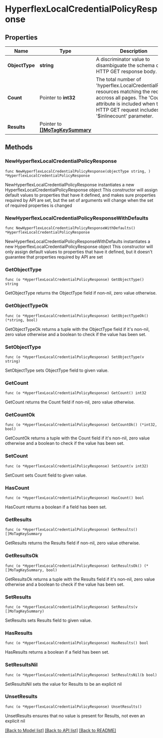 # HyperflexLocalCredentialPolicyResponse

## Properties

Name | Type | Description | Notes
------------ | ------------- | ------------- | -------------
**ObjectType** | **string** | A discriminator value to disambiguate the schema of a HTTP GET response body. | 
**Count** | Pointer to **int32** | The total number of &#39;hyperflex.LocalCredentialPolicy&#39; resources matching the request, accross all pages. The &#39;Count&#39; attribute is included when the HTTP GET request includes the &#39;$inlinecount&#39; parameter. | [optional] 
**Results** | Pointer to [**[]MoTagKeySummary**](mo.TagKeySummary.md) |  | [optional] 

## Methods

### NewHyperflexLocalCredentialPolicyResponse

`func NewHyperflexLocalCredentialPolicyResponse(objectType string, ) *HyperflexLocalCredentialPolicyResponse`

NewHyperflexLocalCredentialPolicyResponse instantiates a new HyperflexLocalCredentialPolicyResponse object
This constructor will assign default values to properties that have it defined,
and makes sure properties required by API are set, but the set of arguments
will change when the set of required properties is changed

### NewHyperflexLocalCredentialPolicyResponseWithDefaults

`func NewHyperflexLocalCredentialPolicyResponseWithDefaults() *HyperflexLocalCredentialPolicyResponse`

NewHyperflexLocalCredentialPolicyResponseWithDefaults instantiates a new HyperflexLocalCredentialPolicyResponse object
This constructor will only assign default values to properties that have it defined,
but it doesn't guarantee that properties required by API are set

### GetObjectType

`func (o *HyperflexLocalCredentialPolicyResponse) GetObjectType() string`

GetObjectType returns the ObjectType field if non-nil, zero value otherwise.

### GetObjectTypeOk

`func (o *HyperflexLocalCredentialPolicyResponse) GetObjectTypeOk() (*string, bool)`

GetObjectTypeOk returns a tuple with the ObjectType field if it's non-nil, zero value otherwise
and a boolean to check if the value has been set.

### SetObjectType

`func (o *HyperflexLocalCredentialPolicyResponse) SetObjectType(v string)`

SetObjectType sets ObjectType field to given value.


### GetCount

`func (o *HyperflexLocalCredentialPolicyResponse) GetCount() int32`

GetCount returns the Count field if non-nil, zero value otherwise.

### GetCountOk

`func (o *HyperflexLocalCredentialPolicyResponse) GetCountOk() (*int32, bool)`

GetCountOk returns a tuple with the Count field if it's non-nil, zero value otherwise
and a boolean to check if the value has been set.

### SetCount

`func (o *HyperflexLocalCredentialPolicyResponse) SetCount(v int32)`

SetCount sets Count field to given value.

### HasCount

`func (o *HyperflexLocalCredentialPolicyResponse) HasCount() bool`

HasCount returns a boolean if a field has been set.

### GetResults

`func (o *HyperflexLocalCredentialPolicyResponse) GetResults() []MoTagKeySummary`

GetResults returns the Results field if non-nil, zero value otherwise.

### GetResultsOk

`func (o *HyperflexLocalCredentialPolicyResponse) GetResultsOk() (*[]MoTagKeySummary, bool)`

GetResultsOk returns a tuple with the Results field if it's non-nil, zero value otherwise
and a boolean to check if the value has been set.

### SetResults

`func (o *HyperflexLocalCredentialPolicyResponse) SetResults(v []MoTagKeySummary)`

SetResults sets Results field to given value.

### HasResults

`func (o *HyperflexLocalCredentialPolicyResponse) HasResults() bool`

HasResults returns a boolean if a field has been set.

### SetResultsNil

`func (o *HyperflexLocalCredentialPolicyResponse) SetResultsNil(b bool)`

 SetResultsNil sets the value for Results to be an explicit nil

### UnsetResults
`func (o *HyperflexLocalCredentialPolicyResponse) UnsetResults()`

UnsetResults ensures that no value is present for Results, not even an explicit nil

[[Back to Model list]](../README.md#documentation-for-models) [[Back to API list]](../README.md#documentation-for-api-endpoints) [[Back to README]](../README.md)


